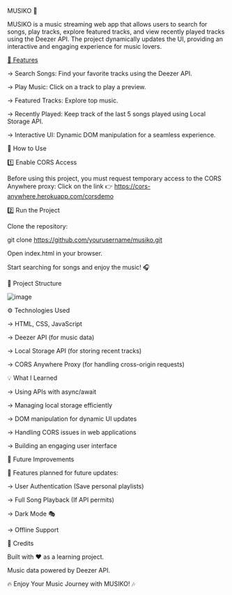 MUSIKO 🎵

MUSIKO is a music streaming web app that allows users to search for songs, play tracks, explore featured tracks, and view recently played tracks using the Deezer API. The project dynamically updates the UI, providing an interactive and engaging experience for music lovers.


<u>🚀 Features</u>

-> Search Songs: Find your favorite tracks using the Deezer API.

-> Play Music: Click on a track to play a preview.

-> Featured Tracks: Explore top music.

-> Recently Played: Keep track of the last 5 songs played using Local Storage API.

-> Interactive UI: Dynamic DOM manipulation for a seamless experience.


📌 How to Use

1️⃣ Enable CORS Access

Before using this project, you must request temporary access to the CORS Anywhere proxy:
Click on the link 👉 https://cors-anywhere.herokuapp.com/corsdemo

2️⃣ Run the Project

Clone the repository:

git clone https://github.com/yourusername/musiko.git

Open index.html in your browser.

Start searching for songs and enjoy the music! 🎧


📂 Project Structure

![image](https://github.com/user-attachments/assets/6ef44a90-3c13-4804-8685-37d504900cde)



⚙️ Technologies Used

-> HTML, CSS, JavaScript

-> Deezer API (for music data)

-> Local Storage API (for storing recent tracks)

-> CORS Anywhere Proxy (for handling cross-origin requests)


💡 What I Learned

-> Using APIs with async/await

-> Managing local storage efficiently

-> DOM manipulation for dynamic UI updates

-> Handling CORS issues in web applications

-> Building an engaging user interface


🎯 Future Improvements

🚀 Features planned for future updates:

-> User Authentication (Save personal playlists)

-> Full Song Playback (If API permits)

-> Dark Mode 🎭

-> Offline Support


👏 Credits

Built with ❤️ as a learning project.

Music data powered by Deezer API.


🔥 Enjoy Your Music Journey with MUSIKO! 🎶
